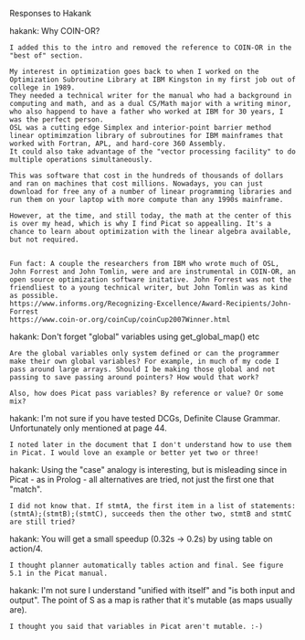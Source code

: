 Responses to Hakank

hakank: Why COIN-OR?

    I added this to the intro and removed the reference to COIN-OR in the "best of" section.

    My interest in optimization goes back to when I worked on the Optimization Subroutine Library at IBM Kingston in my first job out of college in 1989.
    They needed a technical writer for the manual who had a background in computing and math, and as a dual CS/Math major with a writing minor, who also happend to have a father who worked at IBM for 30 years, I was the perfect person.
    OSL was a cutting edge Simplex and interior-point barrier method linear optimimzation library of subroutines for IBM mainframes that worked with Fortran, APL, and hard-core 360 Assembly. 
    It could also take advantage of the "vector processing facility" to do multiple operations simultaneously. 

    This was software that cost in the hundreds of thousands of dollars and ran on machines that cost millions. Nowadays, you can just download for free any of a number of linear programming libraries and run them on your laptop with more compute than any 1990s mainframe.

    However, at the time, and still today, the math at the center of this is over my head, which is why I find Picat so appealling. It's a chance to learn about optimization with the linear algebra available, but not required.


    Fun fact: A couple the researchers from IBM who wrote much of OSL, John Forrest and John Tomlin, were and are instrumental in COIN-OR, an open source optimization software initative. John Forrest was not the friendliest to a young technical writer, but John Tomlin was as kind as possible.
    https://www.informs.org/Recognizing-Excellence/Award-Recipients/John-Forrest 
    https://www.coin-or.org/coinCup/coinCup2007Winner.html

hakank: Don't forget "global" variables using get_global_map() etc

    Are the global variables only system defined or can the programmer make their own global variables? For example, in much of my code I pass around large arrays. Should I be making those global and not passing to save passing around pointers? How would that work?

    Also, how does Picat pass variables? By reference or value? Or some mix?

hakank: I'm not sure if you have tested DCGs, Definite Clause Grammar. Unfortunately only mentioned at page 44.

    I noted later in the document that I don't understand how to use them in Picat. I would love an example or better yet two or three!

hakank: Using the "case" analogy is interesting, but is misleading since in Picat - as in Prolog - all alternatives are tried, not just the first one that "match".

    I did not know that. If stmtA, the first item in a list of statements: (stmtA);(stmtB);(stmtC), succeeds then the other two, stmtB and stmtC are still tried?

hakank: You will get a small speedup (0.32s -> 0.2s) by using table on action/4.

    I thought planner automatically tables action and final. See figure 5.1 in the Picat manual.

hakank: I'm not sure I understand "unified with itself" and "is both input and output". The point of S as a map is rather that it's mutable (as maps usually are). 

    I thought you said that variables in Picat aren't mutable. :-)
